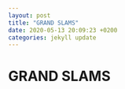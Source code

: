 ```yaml
---
layout: post
title: "GRAND SLAMS"
date: 2020-05-13 20:09:23 +0200
categories: jekyll update
---
```


# GRAND SLAMS
